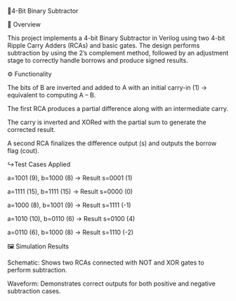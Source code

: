 🎯4-Bit Binary Subtractor

📌 Overview

This project implements a 4-bit Binary Subtractor in Verilog using two 4-bit Ripple Carry Adders (RCAs) and basic gates.
The design performs subtraction by using the 2’s complement method, followed by an adjustment stage to correctly handle borrows and produce signed results.

⚙️ Functionality

The bits of B are inverted and added to A with an initial carry-in (1) → equivalent to computing A – B.

The first RCA produces a partial difference along with an intermediate carry.

The carry is inverted and XORed with the partial sum to generate the corrected result.

A second RCA finalizes the difference output (s) and outputs the borrow flag (cout).

↪️Test Cases Applied

a=1001 (9), b=1000 (8) → Result s=0001 (1)

a=1111 (15), b=1111 (15) → Result s=0000 (0)

a=1000 (8), b=1001 (9) → Result s=1111 (-1)

a=1010 (10), b=0110 (6) → Result s=0100 (4)

a=0110 (6), b=1000 (8) → Result s=1110 (-2)

🖼️ Simulation Results

Schematic: Shows two RCAs connected with NOT and XOR gates to perform subtraction.

Waveform: Demonstrates correct outputs for both positive and negative subtraction cases.
